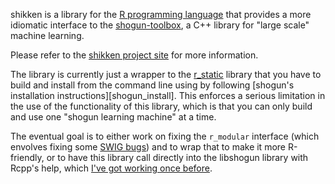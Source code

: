 shikken is a library for the [R programming language][rlang] that provides
a more idiomatic interface to the [shogun-toolbox][shogun],
a C++ library for "large scale" machine learning.

Please refer to the [shikken project site][shikken] for more information.

The library is currently just a wrapper to the [r_static][r_static] library
that you have to build and install from the command line using by following
[shogun's installation instructions][shogun_install]. This enforces a serious
limitation in the use of the functionality of this library, which is that you
can only build and use one "shogun learning machine" at a time.

The eventual goal is to either work on fixing the `r_modular` interface (which
envolves fixing some [SWIG bugs][swig_bugs]) and to wrap that to make it more
R-friendly, or to have this library call directly into the libshogun library
with Rcpp's help, which [I've got working once before][shikken_lib].

[rlang]: http://www.r-project.org/
[shogun]: http://www.shogun-toolbox.org/
[shikken]: http://lianos.github.com/shikken/
[r_static]: http://shogun-toolbox.org/doc/en/current/r_static_examples.html
[shogun_instal]: http://www.shogun-toolbox.org/doc/en/current/installation.html
[swig_bugs]: http://www.swig.org/Doc2.0/SWIGDocumentation.html#R_nn2
[shikken_lib]: https://github.com/lianos/shikken/tree/master
